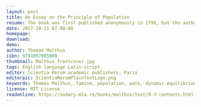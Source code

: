 ```yaml
---
layout: post
title: An Essay on the Principle of Population
resume: The book was first published anonymously in 1798, but the author was soon identified as Thomas Robert Malthus. The book predicts a grim future, as population would increase geometrically, doubling every 25 years, but food production would only grow arithmetically, which would result in famine and starvation, unless births were controlled. While it is not the first book on population, it was revised for over 28 years and has been acknowledged as the most influential work of its era. Malthus's book fuelled debate about the size of the population in the Kingdom of Great Britain and contributed to the passing of the Census Act 1800. This Act enabled the holding of a national census in England, Wales and Scotland, starting in 1801 and continuing every ten years to the present. The book's 6th edition (1826) was independently cited as a key influence by both Charles Darwin and Alfred Russel Wallace in developing the theory of natural selection.
date: 2017-10-11 07:00:00
homepage: 
download: 
demo: 
author: Thomas Malthus
isbn: 9791097005009
thumbnail: Malthus_frontcover.jpg
tags: English·language Latin·script
editor: Scientia Rerum academic publishers, Paris
editorpic: ScientiaRerumPlainTextLogo.png
keywords: Thomas Malthus, famine, population, wars, dynamic equilibrium, physics of complex systems
license: MIT License
readonline: https://vodary.mla.re/books/malthus/text/0-3-contents.html
---
```

